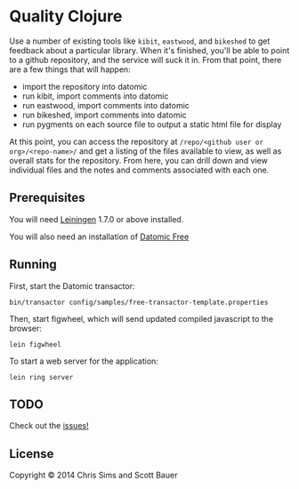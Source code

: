 # Quality Clojure

Use a number of existing tools like `kibit`, `eastwood`, and `bikeshed` to get feedback about a particular library. When it's finished, you'll be able to point to a github repository, and the service will suck it in. From that point, there are a few things that will happen:

* import the repository into datomic
* run kibit, import comments into datomic
* run eastwood, import comments into datomic
* run bikeshed, import comments into datomic
* run pygments on each source file to output a static html file for display 

At this point, you can access the repository at `/repo/<github user or org>/<repo-name>/` and get a listing of the files available to view, as well as overall stats for the repository. From here, you can drill down and view individual files and the notes and comments associated with each one.

## Prerequisites

You will need [Leiningen][1] 1.7.0 or above installed.

You will also need an installation of [Datomic Free][2]

[1]: https://github.com/technomancy/leiningen
[2]: https://my.datomic.com/downloads/free

## Running

First, start the Datomic transactor:

    bin/transactor config/samples/free-transactor-template.properties

Then, start figwheel, which will send updated compiled javascript to the browser:

    lein figwheel

To start a web server for the application:

    lein ring server
    
## TODO
Check out the [issues!](https://github.com/jcsims/qualityclj/issues)

## License

Copyright © 2014 Chris Sims and Scott Bauer
